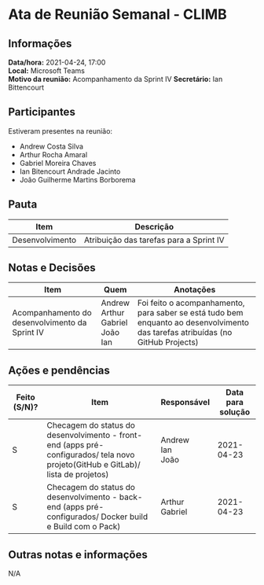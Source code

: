 # Ata de Reunião Semanal - CLIMB

## Informações

**Data/hora:** 2021-04-24, 17:00  
**Local:** Microsoft Teams  
**Motivo da reunião:** Acompanhamento da Sprint IV
**Secretário:** Ian Bittencourt

## Participantes

Estiveram presentes na reunião:

- Andrew Costa Silva
- Arthur Rocha Amaral
- Gabriel Moreira Chaves
- Ian Bitencourt Andrade Jacinto
- João Guilherme Martins Borborema

## Pauta

| Item            | Descrição                               |
| --------------- | --------------------------------------- |
| Desenvolvimento | Atribuição das tarefas para a Sprint IV |

## Notas e Decisões

| Item                                           | Quem                                                   | Anotações                                                                                                                       |
| ---------------------------------------------- | ------------------------------------------------------ | ------------------------------------------------------------------------------------------------------------------------------- |
| Acompanhamento do desenvolvimento da Sprint IV | Andrew <br/> Arthur <br/> Gabriel <br/> João <br/> Ian | Foi feito o acompanhamento, para saber se está tudo bem enquanto ao desenvolvimento das tarefas atribuídas (no GitHub Projects) |

## Ações e pendências

| Feito (S/N)? | Item                                                                                                                             | Responsável                 | Data para solução |
| ------------ | -------------------------------------------------------------------------------------------------------------------------------- | --------------------------- | ----------------- |
| S            | Checagem do status do desenvolvimento - front-end (apps pré-configurados/ tela novo projeto(GitHub e GitLab)/ lista de projetos) | Andrew <br/> Ian <br/> João | 2021-04-23        |
| S            | Checagem do status do desenvolvimento - back-end (apps pré-configurados/ Docker build e Build com o Pack)                        | Arthur <br/> Gabriel        | 2021-04-23        |

## Outras notas e informações

N/A

